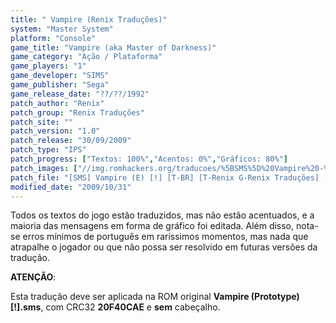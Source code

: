 ```yaml
---
title: " Vampire (Renix Traduções)"
system: "Master System"
platform: "Console"
game_title: "Vampire (aka Master of Darkness)"
game_category: "Ação / Plataforma"
game_players: "1"
game_developer: "SIMS"
game_publisher: "Sega"
game_release_date: "??/??/1992"
patch_author: "Renix"
patch_group: "Renix Traduções"
patch_site: ""
patch_version: "1.0"
patch_release: "30/09/2009"
patch_type: "IPS"
patch_progress: ["Textos: 100%","Acentos: 0%","Gráficos: 80%"]
patch_images: ["//img.romhackers.org/traducoes/%5BSMS%5D%20Vampire%20-%20Renix%20Tradu%C3%A7%C3%B5es%20-%201.png","//img.romhackers.org/traducoes/%5BSMS%5D%20Vampire%20-%20Renix%20Tradu%C3%A7%C3%B5es%20-%202.png","//img.romhackers.org/traducoes/%5BSMS%5D%20Vampire%20-%20Renix%20Tradu%C3%A7%C3%B5es%20-%203.png"]
patch_file: "[SMS] Vampire (E) [!] [T-BR] [T-Renix G-Renix Traduções] [V-1.0 A-2009].zip"
modified_date: "2009/10/31"
---
```

Todos os textos do jogo estão traduzidos, mas não estão acentuados, e a maioria das mensagens em forma de gráfico foi editada. Além disso, nota-se erros mínimos de português em raríssimos momentos, mas nada que atrapalhe o jogador ou que não possa ser resolvido em futuras versões da tradução.

<b>ATENÇÃO</b>:

Esta tradução deve ser aplicada na ROM original <b>Vampire (Prototype) [!].sms</b>, com CRC32 <b>20F40CAE</b> e <b>sem</b> cabeçalho.
